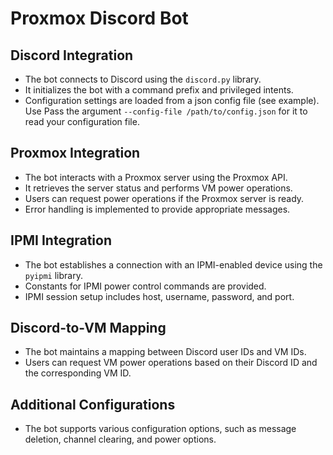 # Proxmox Discord Bot

## Discord Integration
- The bot connects to Discord using the `discord.py` library.
- It initializes the bot with a command prefix and privileged intents.
- Configuration settings are loaded from a json config file (see example). Use Pass the argument `--config-file /path/to/config.json` for it to read your configuration file. 

## Proxmox Integration
- The bot interacts with a Proxmox server using the Proxmox API.
- It retrieves the server status and performs VM power operations.
- Users can request power operations if the Proxmox server is ready.
- Error handling is implemented to provide appropriate messages.

## IPMI Integration
- The bot establishes a connection with an IPMI-enabled device using the `pyipmi` library.
- Constants for IPMI power control commands are provided.
- IPMI session setup includes host, username, password, and port.

## Discord-to-VM Mapping
- The bot maintains a mapping between Discord user IDs and VM IDs.
- Users can request VM power operations based on their Discord ID and the corresponding VM ID.

## Additional Configurations
- The bot supports various configuration options, such as message deletion, channel clearing, and power options.
